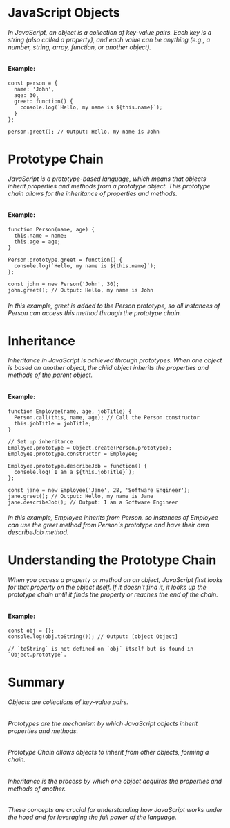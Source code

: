 # JavaScript Objects

###### In JavaScript, an object is a collection of key-value pairs. Each key is a string (also called a property), and each value can be anything (e.g., a number, string, array, function, or another object).

#### Example:

```
const person = {
  name: 'John',
  age: 30,
  greet: function() {
    console.log(`Hello, my name is ${this.name}`);
  }
};

person.greet(); // Output: Hello, my name is John
```

# Prototype Chain
###### JavaScript is a prototype-based language, which means that objects inherit properties and methods from a prototype object. This prototype chain allows for the inheritance of properties and methods.

#### Example:

```
function Person(name, age) {
  this.name = name;
  this.age = age;
}

Person.prototype.greet = function() {
  console.log(`Hello, my name is ${this.name}`);
};

const john = new Person('John', 30);
john.greet(); // Output: Hello, my name is John
```

###### In this example, greet is added to the Person prototype, so all instances of Person can access this method through the prototype chain.

# Inheritance
###### Inheritance in JavaScript is achieved through prototypes. When one object is based on another object, the child object inherits the properties and methods of the parent object.

#### Example:

```
function Employee(name, age, jobTitle) {
  Person.call(this, name, age); // Call the Person constructor
  this.jobTitle = jobTitle;
}

// Set up inheritance
Employee.prototype = Object.create(Person.prototype);
Employee.prototype.constructor = Employee;

Employee.prototype.describeJob = function() {
  console.log(`I am a ${this.jobTitle}`);
};

const jane = new Employee('Jane', 28, 'Software Engineer');
jane.greet(); // Output: Hello, my name is Jane
jane.describeJob(); // Output: I am a Software Engineer
```

###### In this example, Employee inherits from Person, so instances of Employee can use the greet method from Person's prototype and have their own describeJob method.

# Understanding the Prototype Chain

###### When you access a property or method on an object, JavaScript first looks for that property on the object itself. If it doesn't find it, it looks up the prototype chain until it finds the property or reaches the end of the chain.

#### Example:

```
const obj = {};
console.log(obj.toString()); // Output: [object Object]

// `toString` is not defined on `obj` itself but is found in `Object.prototype`.
```

# Summary
###### Objects are collections of key-value pairs.

###### Prototypes are the mechanism by which JavaScript objects inherit properties and methods.

###### Prototype Chain allows objects to inherit from other objects, forming a chain.

###### Inheritance is the process by which one object acquires the properties and methods of another.

###### These concepts are crucial for understanding how JavaScript works under the hood and for leveraging the full power of the language.